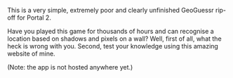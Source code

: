 This is a very simple, extremely poor and clearly unfinished GeoGuessr rip-off for Portal 2.

Have you played this game for thousands of hours and can recognise a location based on shadows and pixels on a wall? Well, first of all, what the heck is wrong with you. Second, test your knowledge using this amazing website of mine.

(Note: the app is not hosted anywhere yet.)